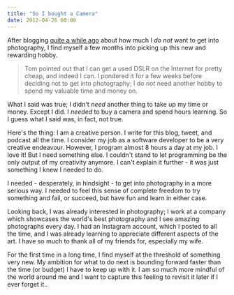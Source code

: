 ```yaml
---
title: "So I bought a Camera"
date: 2012-04-26 00:00
---
```


<p>After blogging <a href="http://ashfurrow.com/2012/02/effort-to-improved-skill-ratio-and-expertise/">quite a while ago</a> about how much I <em>do not</em> want to get into photography, I find myself a few months into picking up this new and rewarding hobby. <!--more--></p>

<blockquote>

<p>Tom pointed out that I can get a used DSLR on the Internet for pretty cheap, and indeed I can. I pondered it for a few weeks before deciding not to get into photography; I do <em>not</em> need another hobby to spend my valuable time and money on.</p>

</blockquote>

<p>What I said was true; I didn't <em>need</em> another thing to take up my time or money. Except I did. I <em>needed</em> to buy a camera and spend hours learning. So I guess what I said was, in fact, not true.</p>

<p>Here's the thing: I am a creative person. I write for this blog, tweet, and podcast all the time. I consider my job as a software developer to be a very creative endeavour. However, I program almost 8 hours a day at my job. I love it! But I need something else. I couldn't stand to let programming be the only output of my creativity anymore. I can't explain it further - it was just something I knew I needed to do.</p>

<p>I needed - desperately, in hindsight - to get into photography in a more serious way. I needed to feel this sense of complete freedom to try something and fail, or succeed, but have fun and learn in either case.</p>

<p>Looking back, I was already interested in photography; I work at a company which showcases the world's best photography and I see amazing photographs every day. I had an Instagram account, which I posted to all the time, and I was already learning to appreciate different aspects of the art. I have so much to thank all of my friends for, especially my wife.</p>

<p>For the first time in a long time, I find myself at the threshold of something very new. My ambition for what to do next is bounding forward faster than the time (or budget) I have to keep up with it. I am so much more mindful of the world around me and I want to capture this feeling to revisit it later if I ever forget it..</p>

<!-- more -->

